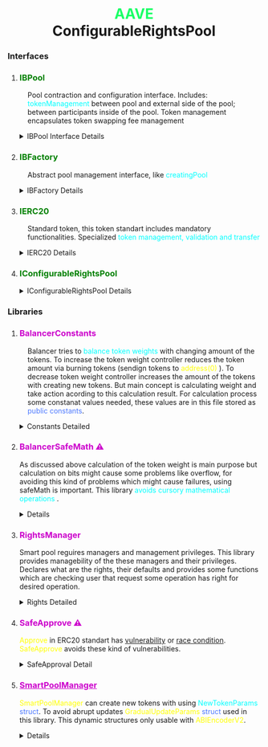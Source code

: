 <h1 style="text-align:center"><k style="color:#1aff66">AAVE</k><br> ConfigurableRightsPool</h1>

### **Interfaces**
1. <h3 style="color: green">IBPool</h3>
    <p style="margin-left: 16px;">Pool contraction and configuration interface. Includes: <k style="color:cyan;">tokenManagement</k> between pool and external side of the pool; between participants inside of the pool. Token management encapsulates token swapping fee management </p>
    <details>
    <summary>IBPool Interface Details</summary>
    <ul>
    <code>
    pragma solidity <k style="color:red">0.6.12</k>;
    
        interface IBPool {

            function rebind(address token, uint balance, uint denorm) external;

            function setSwapFee(uint swapFee) external;

            function setPublicSwap(bool publicSwap) external;

            function bind(address token, uint balance, uint denorm) external;

            function unbind(address token) external;

            function gulp(address token) external;

            function isBound(address token) external view returns(bool);

            function getBalance(address token) external view returns (uint);

            function totalSupply() external view returns (uint);

            function getSwapFee() external view returns (uint);

            function isPublicSwap() external view returns (bool);

            function getDenormalizedWeight(address token) external view returns (uint);

            function getTotalDenormalizedWeight() external view returns (uint);

            // solhint-disable-next-line func-name-mixedcase

            function EXIT_FEE() external view returns (uint);

            function calcPoolOutGivenSingleIn(
                uint tokenBalanceIn,
                uint tokenWeightIn,
                uint poolSupply,
                uint totalWeight,
                uint tokenAmountIn,
                uint swapFee
            )
                external pure
                returns (uint poolAmountOut);

            function calcSingleInGivenPoolOut(
                uint tokenBalanceIn,
                uint tokenWeightIn,
                uint poolSupply,
                uint totalWeight,
                uint poolAmountOut,
                uint swapFee
            )
                external pure
                returns (uint tokenAmountIn);

            function calcSingleOutGivenPoolIn(
                uint tokenBalanceOut,
                uint tokenWeightOut,
                uint poolSupply,
                uint totalWeight,
                uint poolAmountIn,
                uint swapFee
            )
                external pure
                returns (uint tokenAmountOut);

            function calcPoolInGivenSingleOut(
                uint tokenBalanceOut,
                uint tokenWeightOut,
                uint poolSupply,
                uint totalWeight,
                uint tokenAmountOut,
                uint swapFee
            )
                external pure
                returns (uint poolAmountIn);

            function getCurrentTokens()
                external view
                returns (address[] memory tokens);
        }
    </code></ul>
2. <h3 style="color:green">IBFactory</h3>
    <p style="margin-left:16px;">Abstract pool management interface, like <k style="color:cyan">creatingPool</k></p>
    <details>
    <summary>IBFactory Details</summary>
    <ul><code>
            interface IBFactory {

        function newBPool() external returns (IBPool);

        function setBLabs(address b) external;

        function collect(IBPool pool) external;

        function isBPool(address b) external view returns (bool);

        function getBLabs() external view returns (address);

    }
    </code></ul>
3. <h3 style="color:green">IERC20</h3>
    <p style="margin-left:16px;">Standard token, this token standart includes mandatory functionalities. Specialized <k style="color:cyan">token management, validation and transfer </p>
    <details>
    <summary>IERC20 Details</summary>
    <ul><code>
        pragma solidity <k style="color:red">0.6.12</k>;

        // Interface declarations

        /* solhint-disable func-order */

        interface IERC20 {
            // Emitted when the allowance of a spender for an owner is set by a call to approve.
            // Value is the new allowance
            event Approval(address indexed owner, address indexed spender, uint value);

            // Emitted when value tokens are moved from one account (from) to another (to).
            // Note that value may be zero
            event Transfer(address indexed from, address indexed to, uint value);

            // Returns the amount of tokens in existence
            function totalSupply() external view returns (uint);

            // Returns the amount of tokens owned by account
            function balanceOf(address account) external view returns (uint);

            // Returns the remaining number of tokens that spender will be allowed to spend on behalf of owner
            // through transferFrom. This is zero by default
            // This value changes when approve or transferFrom are called
            function allowance(address owner, address spender) external view returns (uint);

            // Sets amount as the allowance of spender over the caller’s tokens
            // Returns a boolean value indicating whether the operation succeeded
            // Emits an Approval event.
            function approve(address spender, uint amount) external returns (bool);

            // Moves amount tokens from the caller’s account to recipient
            // Returns a boolean value indicating whether the operation succeeded
            // Emits a Transfer event.
            function transfer(address recipient, uint amount) external returns (bool);

            // Moves amount tokens from sender to recipient using the allowance mechanism
            // Amount is then deducted from the caller’s allowance
            // Returns a boolean value indicating whether the operation succeeded
            // Emits a Transfer event
            function transferFrom(address sender, address recipient, uint amount) external returns (bool);
        }
    </code></ul>
4. <h3 style="color:green">IConfigurableRightsPool</h3>
    <p style="margin-left:16px">
    </p>
    <details>
    <summary>IConfigurableRightsPool Details</summary>
    <ul>
    <code>
        pragma solidity <k style="color:red">0.6.12</k>;

        // Interface declarations

        // Introduce to avoid circularity (otherwise, the CRP and SmartPoolManager include each other)
        // Removing circularity allows flattener tools to work, which enables Etherscan verification
        interface IConfigurableRightsPool {
            function mintPoolShareFromLib(uint amount) external;
            function pushPoolShareFromLib(address to, uint amount) external;
            function pullPoolShareFromLib(address from, uint amount) external;
            function burnPoolShareFromLib(uint amount) external;
            function totalSupply() external view returns (uint);
            function getController() external view returns (address);
        }
    </code>
    </ul>
### **Libraries**
1. <h3 style="color: #cc00cc">BalancerConstants</h3>
    <p style="margin-left:16px">Balancer tries to <k style="color:cyan">balance token weights</k> with changing amount of the tokens. To increase the token weight controller reduces the token amount via burning tokens (sendign tokens to <k style="color:yellow">address(0) </k>). To decrease token weight controller increases the amount of the tokens with creating new tokens. But main concept is calculating weight and take action acording to this calculation result. For calculation process some constanat values needed, these values are in this file stored as <k style="color:#4d79ff">public constants</k>.
    </p>
    <details>
    <summary>Constants Detailed</summary>
    <ul>
    <code>
    pragma solidity <k style="color:red">0.6.12</k>;

        library BalancerConstants {
            // State variables (must be constant in a library)

            // B "ONE" - all math is in the "realm" of 10 ** 18;
            // where numeric 1 = 10 ** 18
            uint public constant BONE = 10**18;
            uint public constant MIN_WEIGHT = BONE;
            uint public constant MAX_WEIGHT = BONE * 50;
            uint public constant MAX_TOTAL_WEIGHT = BONE * 50;
            uint public constant MIN_BALANCE = BONE / 10**6;
            uint public constant MAX_BALANCE = BONE * 10**12;
            uint public constant MIN_POOL_SUPPLY = BONE * 100;
            uint public constant MAX_POOL_SUPPLY = BONE * 10**9;
            uint public constant MIN_FEE = BONE / 10**6;
            uint public constant MAX_FEE = BONE / 10;
            // EXIT_FEE must always be zero, or ConfigurableRightsPool._pushUnderlying will fail
            uint public constant EXIT_FEE = 0;
            uint public constant MAX_IN_RATIO = BONE / 2;
            uint public constant MAX_OUT_RATIO = (BONE / 3) + 1 wei;
            // Must match BConst.MIN_BOUND_TOKENS and BConst.MAX_BOUND_TOKENS
            uint public constant MIN_ASSET_LIMIT = 2;
            uint public constant MAX_ASSET_LIMIT = 8;
            uint public constant MAX_UINT = uint(-1);
        }
    </code>
    </ul>
2. <h3 style="color: #cc00cc">BalancerSafeMath ⚠️</h3>
    <p style="maring-left:16px">As discussed above calculation of the token weight is main purpose but calculation on bits might cause some problems like overflow, for avoiding this kind of problems which might cause failures, using safeMath is important. This library <k style="color:cyan">avoids cursory mathematical operations</k> .
    </p>
    <details>
    <ul>
    <li>SafeMath - wrap Solidity operators to prevent underflow/overflow
    </li><li>
    badd and bsub are basically identical to OpenZeppelin</li><li>SafeMath; mul/div have extra checks
    </li>
    <code>
        pragma solidity <k style="color:red">0.6.12</k>;

        // Imports
        
        library BalancerSafeMath {
        /**
        * @notice Safe addition
        * @param a - first operand
        * @param b - second operand
        * @dev if we are adding b to a, the resulting sum must be greater than a
        * @return - sum of operands; throws if overflow
        */
        
            function badd(uint a, uint b) internal pure returns (uint) {
                uint c = a + b;
                require(c >= a, "ERR_ADD_OVERFLOW");
                return c;
            }

        /**
        * @notice Safe unsigned subtraction
        * @param a - first operand
        * @param b - second operand
        * @dev Do a signed subtraction, and check that it produces a positive value
        *      (i.e., a - b is valid if b <= a)
        * @return - a - b; throws if underflow
        */
        function bsub(uint a, uint b) internal pure returns (uint) {
            (uint c, bool negativeResult) = bsubSign(a, b);
            require(!negativeResult, "ERR_SUB_UNDERFLOW");
            return c;
        }

        /**
        * @notice Safe signed subtraction
        * @param a - first operand
        * @param b - second operand
        * @dev Do a signed subtraction
        * @return - difference between a and b, and a flag indicating a negative result
        *           (i.e., a - b if a is greater than or equal to b; otherwise b - a)
        */
        function bsubSign(uint a, uint b) internal pure returns (uint, bool) {
            if (b <= a) {
                return (a - b, false);
            } else {
                return (b - a, true);
            }
        }

        /**
        * @notice Safe multiplication
        * @param a - first operand
        * @param b - second operand
        * @dev Multiply safely (and efficiently), rounding down
        * @return - product of operands; throws if overflow or rounding error
        */
        function bmul(uint a, uint b) internal pure returns (uint) {
            // Gas optimization (see github.com/OpenZeppelin/openzeppelin-contracts/pull/522)
            if (a == 0) {
                return 0;
            }

            // Standard overflow check: a/a*b=b
            uint c0 = a * b;
            require(c0 / a == b, "ERR_MUL_OVERFLOW");

            // Round to 0 if x*y < BONE/2?
            uint c1 = c0 + (BalancerConstants.BONE / 2);
            require(c1 >= c0, "ERR_MUL_OVERFLOW");
            uint c2 = c1 / BalancerConstants.BONE;
            return c2;
        }

        /**
        * @notice Safe division
        * @param dividend - first operand
        * @param divisor - second operand
        * @dev Divide safely (and efficiently), rounding down
        * @return - quotient; throws if overflow or rounding error
        */
        function bdiv(uint dividend, uint divisor) internal pure returns (uint) {
            require(divisor != 0, "ERR_DIV_ZERO");

            // Gas optimization
            if (dividend == 0){
                return 0;
            }

            uint c0 = dividend * BalancerConstants.BONE;
            require(c0 / dividend == BalancerConstants.BONE, "ERR_DIV_INTERNAL"); // bmul overflow

            uint c1 = c0 + (divisor / 2);
            require(c1 >= c0, "ERR_DIV_INTERNAL"); //  badd require

            uint c2 = c1 / divisor;
            return c2;
        }

        /**
        * @notice Safe unsigned integer modulo
        * @dev Returns the remainder of dividing two unsigned integers.
        *      Reverts when dividing by zero.
        *
        * Counterpart to Solidity's `%` operator. This function uses a `revert`
        * opcode (which leaves remaining gas untouched) while Solidity uses an
        * invalid opcode to revert (consuming all remaining gas).
        *
        * @param dividend - first operand
        * @param divisor - second operand -- cannot be zero
        * @return - quotient; throws if overflow or rounding error
        */
        function bmod(uint dividend, uint divisor) internal pure returns (uint) {
            require(divisor != 0, "ERR_MODULO_BY_ZERO");

            return dividend % divisor;
        }

        /**
        * @notice Safe unsigned integer max
        * @dev Returns the greater of the two input values
        *
        * @param a - first operand
        * @param b - second operand
        * @return - the maximum of a and b
        */
        function bmax(uint a, uint b) internal pure returns (uint) {
            return a >= b ? a : b;
        }

        /**
        * @notice Safe unsigned integer min
        * @dev returns b, if b < a; otherwise returns a
        *
        * @param a - first operand
        * @param b - second operand
        * @return - the lesser of the two input values
        */
        function bmin(uint a, uint b) internal pure returns (uint) {
            return a < b ? a : b;
        }

        /**
        * @notice Safe unsigned integer average
        * @dev Guard against (a+b) overflow by dividing each operand separately
        *
        * @param a - first operand
        * @param b - second operand
        * @return - the average of the two values
        */
        function baverage(uint a, uint b) internal pure returns (uint) {
            // (a + b) / 2 can overflow, so we distribute
            return (a / 2) + (b / 2) + ((a % 2 + b % 2) / 2);
        }

        /**
        * @notice Babylonian square root implementation
        * @dev (https://en.wikipedia.org/wiki/Methods_of_computing_square_roots#Babylonian_method)
        * @param y - operand
        * @return z - the square root result
        */
        function sqrt(uint y) internal pure returns (uint z) {
            if (y > 3) {
                z = y;
                uint x = y / 2 + 1;
                while (x < z) {
                    z = x;
                    x = (y / x + x) / 2;
                }
            }
            else if (y != 0) {
                z = 1;
            }
        }
        }
    </code>
    </ul>
3. <h3 style="color: #cc00cc">RightsManager</h3>
    <p style="maring-left:16px">Smart pool reguires managers and management privileges. This library provides managebility of the these managers and their privileges. Declares what are the rights, their defaults and provides some functions which are checking user that request some operation has right for desired operation.
    </p>
    <details>
    <summary>Rights Detailed</summary>
    <lu>

    - canPauseSwapping - can setPublicSwap back to false after turning it on by default, it is off on initialization and can only be turned on.
    
    - canChangeSwapFee - can setSwapFee after initialization (by default, it is fixed at create time).
    
    - canChangeWeights - can bind new token weights (allowed by default in base pool).

    - canAddRemoveTokens - can bind/unbind tokens (allowed by default in base pool)
    
    - canWhitelistLPs - can limit liquidity providers to a given set of addresses.

    - canChangeCap - can change the BSP cap (max # of pool tokens).

    <code>
    pragma solidity <k style="color:red">0.6.12</k>;

    library RightsManager {

        // Type declarations

        enum Permissions { PAUSE_SWAPPING,
                        CHANGE_SWAP_FEE,
                        CHANGE_WEIGHTS,
                        ADD_REMOVE_TOKENS,
                        WHITELIST_LPS,
                        CHANGE_CAP }

        struct Rights {
            bool canPauseSwapping;
            bool canChangeSwapFee;
            bool canChangeWeights;
            bool canAddRemoveTokens;
            bool canWhitelistLPs;
            bool canChangeCap;
        }

        // State variables (can only be constants in a library)
        bool public constant DEFAULT_CAN_PAUSE_SWAPPING = false;
        bool public constant DEFAULT_CAN_CHANGE_SWAP_FEE = true;
        bool public constant DEFAULT_CAN_CHANGE_WEIGHTS = true;
        bool public constant DEFAULT_CAN_ADD_REMOVE_TOKENS = false;
        bool public constant DEFAULT_CAN_WHITELIST_LPS = false;
        bool public constant DEFAULT_CAN_CHANGE_CAP = false;

        // Functions

        /**
        * @notice create a struct from an array (or return defaults)
        * @dev If you pass an empty array, it will construct it using the defaults
        * @param a - array input
        * @return Rights struct
        */ 
        function constructRights(bool[] calldata a) external pure returns (Rights memory) {
            if (a.length == 0) {
                return Rights(DEFAULT_CAN_PAUSE_SWAPPING,
                            DEFAULT_CAN_CHANGE_SWAP_FEE,
                            DEFAULT_CAN_CHANGE_WEIGHTS,
                            DEFAULT_CAN_ADD_REMOVE_TOKENS,
                            DEFAULT_CAN_WHITELIST_LPS,
                            DEFAULT_CAN_CHANGE_CAP);
            }
            else {
                return Rights(a[0], a[1], a[2], a[3], a[4], a[5]);
            }
        }

        /**
        * @notice Convert rights struct to an array (e.g., for events, GUI)
        * @dev avoids multiple calls to hasPermission
        * @param rights - the rights struct to convert
        * @return boolean array containing the rights settings
        */
        function convertRights(Rights calldata rights) external pure returns (bool[] memory) {
            bool[] memory result = new bool[](6);

            result[0] = rights.canPauseSwapping;
            result[1] = rights.canChangeSwapFee;
            result[2] = rights.canChangeWeights;
            result[3] = rights.canAddRemoveTokens;
            result[4] = rights.canWhitelistLPs;
            result[5] = rights.canChangeCap;

            return result;
        }

        // Though it is actually simple, the number of branches triggers code-complexity
        /* solhint-disable code-complexity */

        /**
        * @notice Externally check permissions using the Enum
        * @param self - Rights struct containing the permissions
        * @param permission - The permission to check
        * @return Boolean true if it has the permission
        */
        function hasPermission(Rights calldata self, Permissions permission) external pure returns (bool) {
            if (Permissions.PAUSE_SWAPPING == permission) {
                return self.canPauseSwapping;
            }
            else if (Permissions.CHANGE_SWAP_FEE == permission) {
                return self.canChangeSwapFee;
            }
            else if (Permissions.CHANGE_WEIGHTS == permission) {
                return self.canChangeWeights;
            }
            else if (Permissions.ADD_REMOVE_TOKENS == permission) {
                return self.canAddRemoveTokens;
            }
            else if (Permissions.WHITELIST_LPS == permission) {
                return self.canWhitelistLPs;
            }
            else if (Permissions.CHANGE_CAP == permission) {
                return self.canChangeCap;
            }
        }

        /* solhint-enable code-complexity */
    }
    </code>
    </lu>
4. <h3 style="color: #cc00cc">SafeApprove ⚠️</h3>
    <p style="maring-left:16px">
    <k style="color:yellow">Approve</k> in ERC20 standart has <a href="https://docs.google.com/document/d/1YLPtQxZu1UAvO9cZ1O2RPXBbT0mooh4DYKjA_jp-RLM">vulnerability</a> or <a href="https://github.com/crytic/not-so-smart-contracts/tree/master/race_condition"> race condition</a>. <k style="color:yellow"> SafeApprove</k> avoids these kind of vulnerabilities.
    </p>
    <details>
    <summary>SafeApproval Detail</summary>
    <lu>
        Only allow approvals to be increased from 0. Handle approvals of tokens that require approving from a base of 0.<br>
        <k style="color:#ff531a">Parameter:</k> token - the token we're approving.<br>
        <k style="color:#ff531a">Parameter:</k> spender - entity the owner (sender) is approving to spend his tokens.<br>
        <k style="color:#ff531a">Parameter:</k> amount - number of tokens being approved.<br>
    <code>
       library SafeApprove {

        function safeApprove(IERC20 token, address spender, uint amount) internal returns (bool) {
            uint currentAllowance = token.allowance(address(this), spender);

            // Do nothing if allowance is already set to this value
            if(currentAllowance == amount) {
                return true;
            }

            // If approval is not zero reset it to zero first
            if(currentAllowance != 0) {
                return token.approve(spender, 0);
            }

            // do the actual approval
            return token.approve(spender, amount);
        }
    } 
    </code>
    </lu>
5. <h3><a href="https://github.com/aave/upgradeable-configurable-rights-pool/blob/master/libraries/SmartPoolManager.sol" style="color: #cc00cc">SmartPoolManager</a></h3>
    <p style="maring-left:16px">
    <k style="color:yellow">SmartPoolManager</k> can create new tokens with using <k style="color:cyan">NewTokenParams</k> <k style="color:#4d79ff">struct</k>. To avoid abrupt updates <k style="color:yellow">GradualUpdateParams</k> <k style="color:#4d79ff">struct</k> used in this library. This dynamic structures only usable with <k style="color:yellow">ABIEncoderV2</k>.
    </p>
    <details>
    <summary>Details</summary>
        <k style="color:orange; text-type:bold">Functions</k><p></p>
        <k style="color:cyan">updateWeight</k> <p>Changes token weights according to balance calculation.</p>
        <k style="color:cyan">pokeWeights</k> <p>External function called to make the contract update weights according to plan</p>
        <k style="color:cyan">commitAddToken</k> <p>Schedule (commit) a token to be added; must call applyAddToken after a fixed number of blocks to actually add the token</p>
        <k style="color:cyan">applyAddToken</k> <p>Add the token previously committed (in commitAddToken) to the pool</p>
        <k style="color:cyan">removeToken</k> <p>Remove a token from the pool</p>
        <k style="color:cyan">verifyTokenCompliance(address)</k> <p>Non ERC20-conforming tokens are problematic; don't allow them in pools. Will revert if invalid. It is an external function but calls an internal function (<k style="color:yellow">verifyTokenComplianceInternal</k>) to avoid access to main functionality.</p>
        <k style="color:cyan">verifyTokenComplianceInternal</k> <p>Check for zero transfer, and make sure it returns true to returnValue</p>
        <k style="color:cyan">verifyTokenCompliance(address[])</k> <p>Same with <k style="color:yellow">verifyTokenCompliance</k> but takes tokens in array and calls <k style="color:yellow">verifyTokenComplianceInterna</k> for all items in array.</p>
        <k style="color:cyan">updateWeightsGradually</k> <p>Update weights in a predetermined way, between startBlock and endBlock, through external cals to pokeWeights</p>
        <k style="color:cyan">joinPool</k> <p>Join a pool. Join pool with purchasing token from pool.</p>
        <k style="color:cyan">exitPool</k> <p>Exit a pool - redeem pool tokens for underlying assets.</p>
        <k style="color:cyan">joinswapExternAmountIn</k> <p>Join by swapping a fixed amount of an external token in (must be present in the pool). System calculates the pool token amount</p>
        <k style="color:cyan">joinswapPoolAmountOut</k> <p>Join by swapping a fixed amount of an external token in (must be present in the pool). To receive an exact amount of pool tokens out. System calculates the deposit amount. Swapping tokens from internal to external.</p>
        <k style="color:cyan">exitswapPoolAmountIn</k> <p>Exit a pool - redeem a specific number of pool tokens for an underlying asset. Asset must be present in the pool, and will incur an EXIT_FEE (if set to non-zero).</p>
        <k style="color:cyan">exitswapExternAmountOut</k> <p>Exit a pool - redeem a specific number of pool tokens for an underlying asset.  Asset must be present in the pool.</p>
        <code>
            // SPDX-License-Identifier: GPL-3.0-or-later
        pragma solidity 0.6.12;

        // Needed to pass in structs
        pragma experimental ABIEncoderV2;

        // Imports

        import "../interfaces/IERC20.sol";
        import "../interfaces/IConfigurableRightsPool.sol";
        import "../contracts/IBFactory.sol";
        import "./BalancerSafeMath.sol";
        import "./SafeApprove.sol";


        /**
        * @author Balancer Labs
        * @title Factor out the weight updates
        */
        library SmartPoolManager {
            // Type declarations

            struct NewTokenParams {
                address addr;
                bool isCommitted;
                uint commitBlock;
                uint denorm;
                uint balance;
            }

            // For blockwise, automated weight updates
            // Move weights linearly from startWeights to endWeights,
            // between startBlock and endBlock
            struct GradualUpdateParams {
                uint startBlock;
                uint endBlock;
                uint[] startWeights;
                uint[] endWeights;
            }

            // updateWeight and pokeWeights are unavoidably long
            /* solhint-disable function-max-lines */

            /**
            * @notice Update the weight of an existing token
            * @dev Refactored to library to make CRPFactory deployable
            * @param self - ConfigurableRightsPool instance calling the library
            * @param bPool - Core BPool the CRP is wrapping
            * @param token - token to be reweighted
            * @param newWeight - new weight of the token
            */
            function updateWeight(
                IConfigurableRightsPool self,
                IBPool bPool,
                address token,
                uint newWeight
            )
                external
            {
                require(newWeight >= BalancerConstants.MIN_WEIGHT, "ERR_MIN_WEIGHT");
                require(newWeight <= BalancerConstants.MAX_WEIGHT, "ERR_MAX_WEIGHT");

                uint currentWeight = bPool.getDenormalizedWeight(token);
                // Save gas; return immediately on NOOP
                if (currentWeight == newWeight) {
                    return;
                }

                uint currentBalance = bPool.getBalance(token);
                uint totalSupply = self.totalSupply();
                uint totalWeight = bPool.getTotalDenormalizedWeight();
                uint poolShares;
                uint deltaBalance;
                uint deltaWeight;
                uint newBalance;

                if (newWeight < currentWeight) {
                    // This means the controller will withdraw tokens to keep price
                    // So they need to redeem PCTokens
                    deltaWeight = BalancerSafeMath.bsub(currentWeight, newWeight);

                    // poolShares = totalSupply * (deltaWeight / totalWeight)
                    poolShares = BalancerSafeMath.bmul(totalSupply,
                                                    BalancerSafeMath.bdiv(deltaWeight, totalWeight));

                    // deltaBalance = currentBalance * (deltaWeight / currentWeight)
                    deltaBalance = BalancerSafeMath.bmul(currentBalance,
                                                        BalancerSafeMath.bdiv(deltaWeight, currentWeight));

                    // New balance cannot be lower than MIN_BALANCE
                    newBalance = BalancerSafeMath.bsub(currentBalance, deltaBalance);

                    require(newBalance >= BalancerConstants.MIN_BALANCE, "ERR_MIN_BALANCE");

                    // First get the tokens from this contract (Pool Controller) to msg.sender
                    bPool.rebind(token, newBalance, newWeight);

                    // Now with the tokens this contract can send them to msg.sender
                    bool xfer = IERC20(token).transfer(msg.sender, deltaBalance);
                    require(xfer, "ERR_ERC20_FALSE");

                    self.pullPoolShareFromLib(msg.sender, poolShares);
                    self.burnPoolShareFromLib(poolShares);
                }
                else {
                    // This means the controller will deposit tokens to keep the price.
                    // They will be minted and given PCTokens
                    deltaWeight = BalancerSafeMath.bsub(newWeight, currentWeight);

                    require(BalancerSafeMath.badd(totalWeight, deltaWeight) <= BalancerConstants.MAX_TOTAL_WEIGHT,
                            "ERR_MAX_TOTAL_WEIGHT");

                    // poolShares = totalSupply * (deltaWeight / totalWeight)
                    poolShares = BalancerSafeMath.bmul(totalSupply,
                                                    BalancerSafeMath.bdiv(deltaWeight, totalWeight));
                    // deltaBalance = currentBalance * (deltaWeight / currentWeight)
                    deltaBalance = BalancerSafeMath.bmul(currentBalance,
                                                        BalancerSafeMath.bdiv(deltaWeight, currentWeight));

                    // First gets the tokens from msg.sender to this contract (Pool Controller)
                    bool xfer = IERC20(token).transferFrom(msg.sender, address(this), deltaBalance);
                    require(xfer, "ERR_ERC20_FALSE");

                    // Now with the tokens this contract can bind them to the pool it controls
                    bPool.rebind(token, BalancerSafeMath.badd(currentBalance, deltaBalance), newWeight);

                    self.mintPoolShareFromLib(poolShares);
                    self.pushPoolShareFromLib(msg.sender, poolShares);
                }
            }

            /**
            * @notice External function called to make the contract update weights according to plan
            * @param bPool - Core BPool the CRP is wrapping
            * @param gradualUpdate - gradual update parameters from the CRP
            */
            function pokeWeights(
                IBPool bPool,
                GradualUpdateParams storage gradualUpdate
            )
                external
            {
                // Do nothing if we call this when there is no update plan
                if (gradualUpdate.startBlock == 0) {
                    return;
                }

                // Error to call it before the start of the plan
                require(block.number >= gradualUpdate.startBlock, "ERR_CANT_POKE_YET");
                // Proposed error message improvement
                // require(block.number >= startBlock, "ERR_NO_HOKEY_POKEY");

                // This allows for pokes after endBlock that get weights to endWeights
                // Get the current block (or the endBlock, if we're already past the end)
                uint currentBlock;
                if (block.number > gradualUpdate.endBlock) {
                    currentBlock = gradualUpdate.endBlock;
                }
                else {
                    currentBlock = block.number;
                }

                uint blockPeriod = BalancerSafeMath.bsub(gradualUpdate.endBlock, gradualUpdate.startBlock);
                uint blocksElapsed = BalancerSafeMath.bsub(currentBlock, gradualUpdate.startBlock);
                uint weightDelta;
                uint deltaPerBlock;
                uint newWeight;

                address[] memory tokens = bPool.getCurrentTokens();

                // This loop contains external calls
                // External calls are to math libraries or the underlying pool, so low risk
                for (uint i = 0; i < tokens.length; i++) {
                    // Make sure it does nothing if the new and old weights are the same (saves gas)
                    // It's a degenerate case if they're *all* the same, but you certainly could have
                    // a plan where you only change some of the weights in the set
                    if (gradualUpdate.startWeights[i] != gradualUpdate.endWeights[i]) {
                        if (gradualUpdate.endWeights[i] < gradualUpdate.startWeights[i]) {
                            // We are decreasing the weight

                            // First get the total weight delta
                            weightDelta = BalancerSafeMath.bsub(gradualUpdate.startWeights[i],
                                                                gradualUpdate.endWeights[i]);
                            // And the amount it should change per block = total change/number of blocks in the period
                            deltaPerBlock = BalancerSafeMath.bdiv(weightDelta, blockPeriod);
                            //deltaPerBlock = bdivx(weightDelta, blockPeriod);

                            // newWeight = startWeight - (blocksElapsed * deltaPerBlock)
                            newWeight = BalancerSafeMath.bsub(gradualUpdate.startWeights[i],
                                                            BalancerSafeMath.bmul(blocksElapsed, deltaPerBlock));
                        }
                        else {
                            // We are increasing the weight

                            // First get the total weight delta
                            weightDelta = BalancerSafeMath.bsub(gradualUpdate.endWeights[i],
                                                                gradualUpdate.startWeights[i]);
                            // And the amount it should change per block = total change/number of blocks in the period
                            deltaPerBlock = BalancerSafeMath.bdiv(weightDelta, blockPeriod);
                            //deltaPerBlock = bdivx(weightDelta, blockPeriod);

                            // newWeight = startWeight + (blocksElapsed * deltaPerBlock)
                            newWeight = BalancerSafeMath.badd(gradualUpdate.startWeights[i],
                                                            BalancerSafeMath.bmul(blocksElapsed, deltaPerBlock));
                        }

                        uint bal = bPool.getBalance(tokens[i]);

                        bPool.rebind(tokens[i], bal, newWeight);
                    }
                }

                // Reset to allow add/remove tokens, or manual weight updates
                if (block.number >= gradualUpdate.endBlock) {
                    gradualUpdate.startBlock = 0;
                }
            }

            /* solhint-enable function-max-lines */

            /**
            * @notice Schedule (commit) a token to be added; must call applyAddToken after a fixed
            *         number of blocks to actually add the token
            * @param bPool - Core BPool the CRP is wrapping
            * @param token - the token to be added
            * @param balance - how much to be added
            * @param denormalizedWeight - the desired token weight
            * @param newToken - NewTokenParams struct used to hold the token data (in CRP storage)
            */
            function commitAddToken(
                IBPool bPool,
                address token,
                uint balance,
                uint denormalizedWeight,
                NewTokenParams storage newToken
            )
                external
            {
                require(!bPool.isBound(token), "ERR_IS_BOUND");

                require(denormalizedWeight <= BalancerConstants.MAX_WEIGHT, "ERR_WEIGHT_ABOVE_MAX");
                require(denormalizedWeight >= BalancerConstants.MIN_WEIGHT, "ERR_WEIGHT_BELOW_MIN");
                require(BalancerSafeMath.badd(bPool.getTotalDenormalizedWeight(),
                                            denormalizedWeight) <= BalancerConstants.MAX_TOTAL_WEIGHT,
                        "ERR_MAX_TOTAL_WEIGHT");
                require(balance >= BalancerConstants.MIN_BALANCE, "ERR_BALANCE_BELOW_MIN");

                newToken.addr = token;
                newToken.balance = balance;
                newToken.denorm = denormalizedWeight;
                newToken.commitBlock = block.number;
                newToken.isCommitted = true;
            }

            /**
            * @notice Add the token previously committed (in commitAddToken) to the pool
            * @param self - ConfigurableRightsPool instance calling the library
            * @param bPool - Core BPool the CRP is wrapping
            * @param addTokenTimeLockInBlocks -  Wait time between committing and applying a new token
            * @param newToken - NewTokenParams struct used to hold the token data (in CRP storage)
            */
            function applyAddToken(
                IConfigurableRightsPool self,
                IBPool bPool,
                uint addTokenTimeLockInBlocks,
                NewTokenParams storage newToken
            )
                external
            {
                require(newToken.isCommitted, "ERR_NO_TOKEN_COMMIT");
                require(BalancerSafeMath.bsub(block.number, newToken.commitBlock) >= addTokenTimeLockInBlocks,
                                            "ERR_TIMELOCK_STILL_COUNTING");

                uint totalSupply = self.totalSupply();

                // poolShares = totalSupply * newTokenWeight / totalWeight
                uint poolShares = BalancerSafeMath.bdiv(BalancerSafeMath.bmul(totalSupply, newToken.denorm),
                                                        bPool.getTotalDenormalizedWeight());

                // Clear this to allow adding more tokens
                newToken.isCommitted = false;

                // First gets the tokens from msg.sender to this contract (Pool Controller)
                bool returnValue = IERC20(newToken.addr).transferFrom(self.getController(), address(self), newToken.balance);
                require(returnValue, "ERR_ERC20_FALSE");

                // Now with the tokens this contract can bind them to the pool it controls
                // Approves bPool to pull from this controller
                // Approve unlimited, same as when creating the pool, so they can join pools later
                returnValue = SafeApprove.safeApprove(IERC20(newToken.addr), address(bPool), BalancerConstants.MAX_UINT);
                require(returnValue, "ERR_ERC20_FALSE");

                bPool.bind(newToken.addr, newToken.balance, newToken.denorm);

                self.mintPoolShareFromLib(poolShares);
                self.pushPoolShareFromLib(msg.sender, poolShares);
            }

            /**
            * @notice Remove a token from the pool
            * @dev Logic in the CRP controls when ths can be called. There are two related permissions:
            *      AddRemoveTokens - which allows removing down to the underlying BPool limit of two
            *      RemoveAllTokens - which allows completely draining the pool by removing all tokens
            *                        This can result in a non-viable pool with 0 or 1 tokens (by design),
            *                        meaning all swapping or binding operations would fail in this state
            * @param self - ConfigurableRightsPool instance calling the library
            * @param bPool - Core BPool the CRP is wrapping
            * @param token - token to remove
            */
            function removeToken(
                IConfigurableRightsPool self,
                IBPool bPool,
                address token
            )
                external
            {
                uint totalSupply = self.totalSupply();

                // poolShares = totalSupply * tokenWeight / totalWeight
                uint poolShares = BalancerSafeMath.bdiv(BalancerSafeMath.bmul(totalSupply,
                                                                            bPool.getDenormalizedWeight(token)),
                                                        bPool.getTotalDenormalizedWeight());

                // this is what will be unbound from the pool
                // Have to get it before unbinding
                uint balance = bPool.getBalance(token);

                // Unbind and get the tokens out of balancer pool
                bPool.unbind(token);

                // Now with the tokens this contract can send them to msg.sender
                bool xfer = IERC20(token).transfer(self.getController(), balance);
                require(xfer, "ERR_ERC20_FALSE");

                self.pullPoolShareFromLib(self.getController(), poolShares);
                self.burnPoolShareFromLib(poolShares);
            }

            /**
            * @notice Non ERC20-conforming tokens are problematic; don't allow them in pools
            * @dev Will revert if invalid
            * @param token - The prospective token to verify
            */
            function verifyTokenCompliance(address token) external {
                verifyTokenComplianceInternal(token);
            }

            /**
            * @notice Non ERC20-conforming tokens are problematic; don't allow them in pools
            * @dev Will revert if invalid - overloaded to save space in the main contract
            * @param tokens - The prospective tokens to verify
            */
            function verifyTokenCompliance(address[] calldata tokens) external {
                for (uint i = 0; i < tokens.length; i++) {
                    verifyTokenComplianceInternal(tokens[i]);
                }
            }

            /**
            * @notice Update weights in a predetermined way, between startBlock and endBlock,
            *         through external cals to pokeWeights
            * @param bPool - Core BPool the CRP is wrapping
            * @param newWeights - final weights we want to get to
            * @param startBlock - when weights should start to change
            * @param endBlock - when weights will be at their final values
            * @param minimumWeightChangeBlockPeriod - needed to validate the block period
            */
            function updateWeightsGradually(
                IBPool bPool,
                GradualUpdateParams storage gradualUpdate,
                uint[] calldata newWeights,
                uint startBlock,
                uint endBlock,
                uint minimumWeightChangeBlockPeriod
            )
                external
            {
                require(block.number < endBlock, "ERR_GRADUAL_UPDATE_TIME_TRAVEL");
                
                if (block.number > startBlock) {
                    // This means the weight update should start ASAP
                    // Moving the start block up prevents a big jump/discontinuity in the weights
                    gradualUpdate.startBlock = block.number;
                }
                else{
                    gradualUpdate.startBlock = startBlock;
                }

                // Enforce a minimum time over which to make the changes
                // The also prevents endBlock <= startBlock
                require(BalancerSafeMath.bsub(endBlock, gradualUpdate.startBlock) >= minimumWeightChangeBlockPeriod,
                        "ERR_WEIGHT_CHANGE_TIME_BELOW_MIN");

                address[] memory tokens = bPool.getCurrentTokens();

                // Must specify weights for all tokens
                require(newWeights.length == tokens.length, "ERR_START_WEIGHTS_MISMATCH");

                uint weightsSum = 0;
                gradualUpdate.startWeights = new uint[](tokens.length);

                // Check that endWeights are valid now to avoid reverting in a future pokeWeights call
                //
                // This loop contains external calls
                // External calls are to math libraries or the underlying pool, so low risk
                for (uint i = 0; i < tokens.length; i++) {
                    require(newWeights[i] <= BalancerConstants.MAX_WEIGHT, "ERR_WEIGHT_ABOVE_MAX");
                    require(newWeights[i] >= BalancerConstants.MIN_WEIGHT, "ERR_WEIGHT_BELOW_MIN");

                    weightsSum = BalancerSafeMath.badd(weightsSum, newWeights[i]);
                    gradualUpdate.startWeights[i] = bPool.getDenormalizedWeight(tokens[i]);
                }
                require(weightsSum <= BalancerConstants.MAX_TOTAL_WEIGHT, "ERR_MAX_TOTAL_WEIGHT");

                gradualUpdate.endBlock = endBlock;
                gradualUpdate.endWeights = newWeights;
            }

            /**
            * @notice Join a pool
            * @param self - ConfigurableRightsPool instance calling the library
            * @param bPool - Core BPool the CRP is wrapping
            * @param poolAmountOut - number of pool tokens to receive
            * @param maxAmountsIn - Max amount of asset tokens to spend
            * @return actualAmountsIn - calculated values of the tokens to pull in
            */
            function joinPool(
                IConfigurableRightsPool self,
                IBPool bPool,
                uint poolAmountOut,
                uint[] calldata maxAmountsIn
            )
                external
                view
                returns (uint[] memory actualAmountsIn)
            {
                address[] memory tokens = bPool.getCurrentTokens();

                require(maxAmountsIn.length == tokens.length, "ERR_AMOUNTS_MISMATCH");

                uint poolTotal = self.totalSupply();
                // Subtract  1 to ensure any rounding errors favor the pool
                uint ratio = BalancerSafeMath.bdiv(poolAmountOut,
                                                BalancerSafeMath.bsub(poolTotal, 1));

                require(ratio != 0, "ERR_MATH_APPROX");

                // We know the length of the array; initialize it, and fill it below
                // Cannot do "push" in memory
                actualAmountsIn = new uint[](tokens.length);

                // This loop contains external calls
                // External calls are to math libraries or the underlying pool, so low risk
                for (uint i = 0; i < tokens.length; i++) {
                    address t = tokens[i];
                    uint bal = bPool.getBalance(t);
                    // Add 1 to ensure any rounding errors favor the pool
                    uint tokenAmountIn = BalancerSafeMath.bmul(ratio,
                                                            BalancerSafeMath.badd(bal, 1));

                    require(tokenAmountIn != 0, "ERR_MATH_APPROX");
                    require(tokenAmountIn <= maxAmountsIn[i], "ERR_LIMIT_IN");

                    actualAmountsIn[i] = tokenAmountIn;
                }
            }

            /**
            * @notice Exit a pool - redeem pool tokens for underlying assets
            * @param self - ConfigurableRightsPool instance calling the library
            * @param bPool - Core BPool the CRP is wrapping
            * @param poolAmountIn - amount of pool tokens to redeem
            * @param minAmountsOut - minimum amount of asset tokens to receive
            * @return exitFee - calculated exit fee
            * @return pAiAfterExitFee - final amount in (after accounting for exit fee)
            * @return actualAmountsOut - calculated amounts of each token to pull
            */
            function exitPool(
                IConfigurableRightsPool self,
                IBPool bPool,
                uint poolAmountIn,
                uint[] calldata minAmountsOut
            )
                external
                view
                returns (uint exitFee, uint pAiAfterExitFee, uint[] memory actualAmountsOut)
            {
                address[] memory tokens = bPool.getCurrentTokens();

                require(minAmountsOut.length == tokens.length, "ERR_AMOUNTS_MISMATCH");

                uint poolTotal = self.totalSupply();

                // Calculate exit fee and the final amount in
                exitFee = BalancerSafeMath.bmul(poolAmountIn, BalancerConstants.EXIT_FEE);
                pAiAfterExitFee = BalancerSafeMath.bsub(poolAmountIn, exitFee);

                uint ratio = BalancerSafeMath.bdiv(pAiAfterExitFee,
                                                BalancerSafeMath.badd(poolTotal, 1));

                require(ratio != 0, "ERR_MATH_APPROX");

                actualAmountsOut = new uint[](tokens.length);

                // This loop contains external calls
                // External calls are to math libraries or the underlying pool, so low risk
                for (uint i = 0; i < tokens.length; i++) {
                    address t = tokens[i];
                    uint bal = bPool.getBalance(t);
                    // Subtract 1 to ensure any rounding errors favor the pool
                    uint tokenAmountOut = BalancerSafeMath.bmul(ratio,
                                                                BalancerSafeMath.bsub(bal, 1));

                    require(tokenAmountOut != 0, "ERR_MATH_APPROX");
                    require(tokenAmountOut >= minAmountsOut[i], "ERR_LIMIT_OUT");

                    actualAmountsOut[i] = tokenAmountOut;
                }
            }

            /**
            * @notice Join by swapping a fixed amount of an external token in (must be present in the pool)
            *         System calculates the pool token amount
            * @param self - ConfigurableRightsPool instance calling the library
            * @param bPool - Core BPool the CRP is wrapping
            * @param tokenIn - which token we're transferring in
            * @param tokenAmountIn - amount of deposit
            * @param minPoolAmountOut - minimum of pool tokens to receive
            * @return poolAmountOut - amount of pool tokens minted and transferred
            */
            function joinswapExternAmountIn(
                IConfigurableRightsPool self,
                IBPool bPool,
                address tokenIn,
                uint tokenAmountIn,
                uint minPoolAmountOut
            )
                external
                view
                returns (uint poolAmountOut)
            {
                require(bPool.isBound(tokenIn), "ERR_NOT_BOUND");
                require(tokenAmountIn <= BalancerSafeMath.bmul(bPool.getBalance(tokenIn),
                                                            BalancerConstants.MAX_IN_RATIO),
                                                            "ERR_MAX_IN_RATIO");

                poolAmountOut = bPool.calcPoolOutGivenSingleIn(
                                    bPool.getBalance(tokenIn),
                                    bPool.getDenormalizedWeight(tokenIn),
                                    self.totalSupply(),
                                    bPool.getTotalDenormalizedWeight(),
                                    tokenAmountIn,
                                    bPool.getSwapFee()
                                );

                require(poolAmountOut >= minPoolAmountOut, "ERR_LIMIT_OUT");
            }

            /**
            * @notice Join by swapping an external token in (must be present in the pool)
            *         To receive an exact amount of pool tokens out. System calculates the deposit amount
            * @param self - ConfigurableRightsPool instance calling the library
            * @param bPool - Core BPool the CRP is wrapping
            * @param tokenIn - which token we're transferring in (system calculates amount required)
            * @param poolAmountOut - amount of pool tokens to be received
            * @param maxAmountIn - Maximum asset tokens that can be pulled to pay for the pool tokens
            * @return tokenAmountIn - amount of asset tokens transferred in to purchase the pool tokens
            */
            function joinswapPoolAmountOut(
                IConfigurableRightsPool self,
                IBPool bPool,
                address tokenIn,
                uint poolAmountOut,
                uint maxAmountIn
            )
                external
                view
                returns (uint tokenAmountIn)
            {
                require(bPool.isBound(tokenIn), "ERR_NOT_BOUND");

                tokenAmountIn = bPool.calcSingleInGivenPoolOut(
                                    bPool.getBalance(tokenIn),
                                    bPool.getDenormalizedWeight(tokenIn),
                                    self.totalSupply(),
                                    bPool.getTotalDenormalizedWeight(),
                                    poolAmountOut,
                                    bPool.getSwapFee()
                                );

                require(tokenAmountIn != 0, "ERR_MATH_APPROX");
                require(tokenAmountIn <= maxAmountIn, "ERR_LIMIT_IN");

                require(tokenAmountIn <= BalancerSafeMath.bmul(bPool.getBalance(tokenIn),
                                                            BalancerConstants.MAX_IN_RATIO),
                                                            "ERR_MAX_IN_RATIO");
            }

            /**
            * @notice Exit a pool - redeem a specific number of pool tokens for an underlying asset
            *         Asset must be present in the pool, and will incur an EXIT_FEE (if set to non-zero)
            * @param self - ConfigurableRightsPool instance calling the library
            * @param bPool - Core BPool the CRP is wrapping
            * @param tokenOut - which token the caller wants to receive
            * @param poolAmountIn - amount of pool tokens to redeem
            * @param minAmountOut - minimum asset tokens to receive
            * @return exitFee - calculated exit fee
            * @return tokenAmountOut - amount of asset tokens returned
            */
            function exitswapPoolAmountIn(
                IConfigurableRightsPool self,
                IBPool bPool,
                address tokenOut,
                uint poolAmountIn,
                uint minAmountOut
            )
                external
                view
                returns (uint exitFee, uint tokenAmountOut)
            {
                require(bPool.isBound(tokenOut), "ERR_NOT_BOUND");

                tokenAmountOut = bPool.calcSingleOutGivenPoolIn(
                                    bPool.getBalance(tokenOut),
                                    bPool.getDenormalizedWeight(tokenOut),
                                    self.totalSupply(),
                                    bPool.getTotalDenormalizedWeight(),
                                    poolAmountIn,
                                    bPool.getSwapFee()
                                );

                require(tokenAmountOut >= minAmountOut, "ERR_LIMIT_OUT");
                require(tokenAmountOut <= BalancerSafeMath.bmul(bPool.getBalance(tokenOut),
                                                                BalancerConstants.MAX_OUT_RATIO),
                                                                "ERR_MAX_OUT_RATIO");

                exitFee = BalancerSafeMath.bmul(poolAmountIn, BalancerConstants.EXIT_FEE);
            }

            /**
            * @notice Exit a pool - redeem pool tokens for a specific amount of underlying assets
            *         Asset must be present in the pool
            * @param self - ConfigurableRightsPool instance calling the library
            * @param bPool - Core BPool the CRP is wrapping
            * @param tokenOut - which token the caller wants to receive
            * @param tokenAmountOut - amount of underlying asset tokens to receive
            * @param maxPoolAmountIn - maximum pool tokens to be redeemed
            * @return exitFee - calculated exit fee
            * @return poolAmountIn - amount of pool tokens redeemed
            */
            function exitswapExternAmountOut(
                IConfigurableRightsPool self,
                IBPool bPool,
                address tokenOut,
                uint tokenAmountOut,
                uint maxPoolAmountIn
            )
                external
                view
                returns (uint exitFee, uint poolAmountIn)
            {
                require(bPool.isBound(tokenOut), "ERR_NOT_BOUND");
                require(tokenAmountOut <= BalancerSafeMath.bmul(bPool.getBalance(tokenOut),
                                                                BalancerConstants.MAX_OUT_RATIO),
                                                                "ERR_MAX_OUT_RATIO");
                poolAmountIn = bPool.calcPoolInGivenSingleOut(
                                    bPool.getBalance(tokenOut),
                                    bPool.getDenormalizedWeight(tokenOut),
                                    self.totalSupply(),
                                    bPool.getTotalDenormalizedWeight(),
                                    tokenAmountOut,
                                    bPool.getSwapFee()
                                );

                require(poolAmountIn != 0, "ERR_MATH_APPROX");
                require(poolAmountIn <= maxPoolAmountIn, "ERR_LIMIT_IN");

                exitFee = BalancerSafeMath.bmul(poolAmountIn, BalancerConstants.EXIT_FEE);
            }

            // Internal functions

            // Check for zero transfer, and make sure it returns true to returnValue
            function verifyTokenComplianceInternal(address token) internal {
                bool returnValue = IERC20(token).transfer(msg.sender, 0);
                require(returnValue, "ERR_NONCONFORMING_TOKEN");
            }
        }

    </code>
